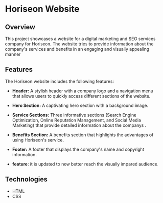 # Horiseon Website

## Overview

This project showcases a website for a digital marketing and SEO services company for Horiseon. The website tries to provide information about the company's services and benefits in an engaging and visually appealing manner
## Features

The Horiseon website includes the following features:

- **Header:** A stylish header with a company logo and a navigation menu that allows users to quickly access different sections of the website.

- **Hero Section:** A captivating hero section with a background image.

- **Service Sections:** Three informative sections (Search Engine Optimization, Online Reputation Management, and Social Media Marketing) that provide detailed information about the companys .

- **Benefits Section:** A benefits section that highlights the advantages of using Horiseon's service.

- **Footer:** A footer that displays the company's name and copyright information.

- **feature:** it is updated to now better reach the visually impared audience.

## Technologies
- HTML
- CSS